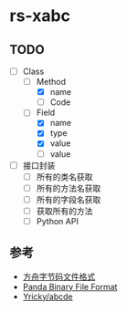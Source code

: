 # rs-xabc

## TODO

- [ ] Class
  - [ ] Method
    - [x] name
    - [ ] Code
  - [ ] Field
    - [x] name
    - [x] type
    - [x] value
    - [ ] value
- [ ] 接口封装
  - [ ] 所有的类名获取
  - [ ] 所有的方法名获取
  - [ ] 所有的字段名获取
  - [ ] 获取所有的方法
  - [ ] Python API

## 参考

- [方舟字节码文件格式](https://developer.huawei.com/consumer/cn/doc/harmonyos-guides-V5/arkts-bytecode-file-format-V5)
- [Panda Binary File Format](https://gitee.com/openharmony/arkcompiler_runtime_core/blob/master/static_core/docs/file_format.md)
- [Yricky/abcde](https://github.com/Yricky/abcde)
